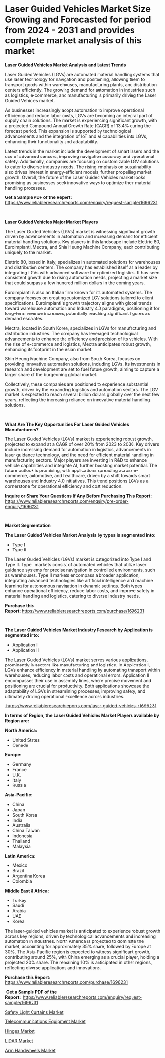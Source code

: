 <p><h1>Laser Guided Vehicles Market Size Growing and Forecasted for period from 2024 - 2031 and provides complete market analysis of this market</h1></p><p><strong>Laser Guided Vehicles Market Analysis and Latest Trends</strong></p>
<p><p>Laser Guided Vehicles (LGVs) are automated material handling systems that use laser technology for navigation and positioning, allowing them to transport goods within warehouses, manufacturing plants, and distribution centers efficiently. The growing demand for automation in industries such as logistics, e-commerce, and manufacturing is primarily driving the Laser Guided Vehicles market.</p><p>As businesses increasingly adopt automation to improve operational efficiency and reduce labor costs, LGVs are becoming an integral part of supply chain solutions. The market is experiencing significant growth, with a projected Compound Annual Growth Rate (CAGR) of 13.4% during the forecast period. This expansion is supported by technological advancements and the integration of IoT and AI capabilities into LGVs, enhancing their functionality and adaptability.</p><p>Latest trends in the market include the development of smart lasers and the use of advanced sensors, improving navigation accuracy and operational safety. Additionally, companies are focusing on customizable LGV solutions to cater to diverse industry needs. The rising emphasis on sustainability also drives interest in energy-efficient models, further propelling market growth. Overall, the future of the Laser Guided Vehicles market looks promising as businesses seek innovative ways to optimize their material handling processes.</p></p>
<p><strong>Get a Sample PDF of the Report:&nbsp;</strong> <a href="https://www.reliableresearchreports.com/enquiry/request-sample/1696231?utm_campaign=120&utm_medium=2&utm_source=Github&utm_content=ia&utm_term=19102024&utm_id=laser-guided-vehicles">https://www.reliableresearchreports.com/enquiry/request-sample/1696231</a></p>
<p>&nbsp;</p>
<p><strong>Laser Guided Vehicles Major Market Players</strong></p>
<p><p>The Laser Guided Vehicles (LGVs) market is witnessing significant growth driven by advancements in automation and increasing demand for efficient material handling solutions. Key players in this landscape include Elettric 80, Euroimpianti, Mectra, and Shin Heung Machine Company, each contributing uniquely to the market.</p><p>Elettric 80, based in Italy, specializes in automated solutions for warehouses and distribution centers. The company has established itself as a leader by integrating LGVs with advanced software for optimized logistics. It has seen consistent growth due to rising automation needs, projecting a market size that could surpass a few hundred million dollars in the coming years.</p><p>Euroimpianti is also an Italian firm known for its automated systems. The company focuses on creating customized LGV solutions tailored to client specifications. Euroimpianti's growth trajectory aligns with global trends toward warehouse automation and Industry 4.0 paradigms, positioning it for long-term revenue increases, potentially reaching significant figures as demand escalates.</p><p>Mectra, located in South Korea, specializes in LGVs for manufacturing and distribution industries. The company has leveraged technological advancements to enhance the efficiency and precision of its vehicles. With the rise of e-commerce and logistics, Mectra anticipates robust growth, enhancing its footprint in the Asian market.</p><p>Shin Heung Machine Company, also from South Korea, focuses on providing innovative automation solutions, including LGVs. Its investments in research and development are set to fuel future growth, aiming to capture a larger share of the burgeoning global market.</p><p>Collectively, these companies are positioned to experience substantial growth, driven by the expanding logistics and automation sectors. The LGV market is expected to reach several billion dollars globally over the next few years, reflecting the increasing reliance on innovative material handling solutions.</p></p>
<p>&nbsp;</p>
<p><strong>What Are The Key Opportunities For Laser Guided Vehicles Manufacturers?</strong></p>
<p><p>The Laser Guided Vehicles (LGVs) market is experiencing robust growth, projected to expand at a CAGR of over 20% from 2023 to 2030. Key drivers include increasing demand for automation in logistics, advancements in laser guidance technology, and the need for efficient material handling in manufacturing sectors. Major players are investing in R&D to enhance vehicle capabilities and integrate AI, further boosting market potential. The future outlook is promising, with applications spreading across e-commerce, automotive, and healthcare, driven by a shift towards smart warehouses and Industry 4.0 initiatives. This trend positions LGVs as a cornerstone for operational efficiency and cost reduction.</p></p>
<p><strong>Inquire or Share Your Questions If Any Before Purchasing This Report:</strong> <a href="https://www.reliableresearchreports.com/enquiry/pre-order-enquiry/1696231?utm_campaign=120&utm_medium=2&utm_source=Github&utm_content=ia&utm_term=19102024&utm_id=laser-guided-vehicles">https://www.reliableresearchreports.com/enquiry/pre-order-enquiry/1696231</a></p>
<p>&nbsp;</p>
<p><strong>Market Segmentation</strong></p>
<p><strong>The Laser Guided Vehicles Market Analysis by types is segmented into:</strong></p>
<p><ul><li>Type I</li><li>Type II</li></ul></p>
<p><p>The Laser Guided Vehicles (LGVs) market is categorized into Type I and Type II. Type I markets consist of automated vehicles that utilize laser guidance systems for precise navigation in controlled environments, such as warehouses. Type II markets encompass a broader application, integrating advanced technologies like artificial intelligence and machine learning for autonomous navigation in dynamic settings. Both types enhance operational efficiency, reduce labor costs, and improve safety in material handling and logistics, catering to diverse industry needs.</p></p>
<p><strong>Purchase this Report:&nbsp;</strong><a href="https://www.reliableresearchreports.com/purchase/1696231?utm_campaign=120&utm_medium=2&utm_source=Github&utm_content=ia&utm_term=19102024&utm_id=laser-guided-vehicles">https://www.reliableresearchreports.com/purchase/1696231</a></p>
<p>&nbsp;</p>
<p><strong>The Laser Guided Vehicles Market Industry Research by Application is segmented into:</strong></p>
<p><ul><li>Application I</li><li>Application II</li></ul></p>
<p><p>The Laser Guided Vehicles (LGVs) market serves various applications, prominently in sectors like manufacturing and logistics. In Application I, LGVs enhance efficiency in material handling by automating transport within warehouses, reducing labor costs and operational errors. Application II encompasses their use in assembly lines, where precise movement and positioning are crucial for productivity. Both applications showcase the adaptability of LGVs in streamlining processes, improving safety, and ultimately driving operational excellence across industries.</p></p>
<p><a href="https://www.reliableresearchreports.com/laser-guided-vehicles-r1696231?utm_campaign=120&utm_medium=2&utm_source=Github&utm_content=ia&utm_term=19102024&utm_id=laser-guided-vehicles">&nbsp;https://www.reliableresearchreports.com/laser-guided-vehicles-r1696231</a></p>
<p><strong>In terms of Region, the Laser Guided Vehicles Market Players available by Region are:</strong></p>
<p>
    <p> <strong> North America: </strong>
        <ul>
            <li>United States</li>
            <li>Canada</li>
        </ul>
        </p> 
    <p> <strong> Europe: </strong>
        <ul>
            <li>Germany</li>
            <li>France</li>
            <li>U.K.</li>
            <li>Italy</li>
            <li>Russia</li>
        </ul>
        </p> 
    <p> <strong> Asia-Pacific: </strong>
        <ul>
            <li>China</li>
            <li>Japan</li>
            <li>South Korea</li>
            <li>India</li>
            <li>Australia</li>
            <li>China Taiwan</li>
            <li>Indonesia</li>
            <li>Thailand</li>
            <li>Malaysia</li>
        </ul>
        </p> 
    <p> <strong> Latin America: </strong>
        <ul>
            <li>Mexico</li>
            <li>Brazil</li>
            <li>Argentina Korea</li>
            <li>Colombia</li>
        </ul>
        </p> 
    <p> <strong> Middle East & Africa: </strong>
        <ul>
            <li>Turkey</li>
            <li>Saudi</li>
            <li>Arabia</li>
            <li>UAE</li>
            <li>Korea</li>
        </ul>
    </p>
    </p>
<p><p>The laser-guided vehicles market is anticipated to experience robust growth across key regions, driven by technological advancements and increasing automation in industries. North America is projected to dominate the market, accounting for approximately 35% share, followed by Europe at 30%. The Asia-Pacific region is expected to witness significant growth, contributing around 25%, with China emerging as a crucial player, holding a projected 20% share. The remaining 10% is anticipated in other regions, reflecting diverse applications and innovations.</p></p>
<p><strong>Purchase this Report: </strong><a href="https://www.reliableresearchreports.com/purchase/1696231?utm_campaign=120&utm_medium=2&utm_source=Github&utm_content=ia&utm_term=19102024&utm_id=laser-guided-vehicles">https://www.reliableresearchreports.com/purchase/1696231</a></p>
<p>&nbsp;<strong>Get a Sample PDF of the Report:&nbsp;&nbsp;</strong><a href="https://www.reliableresearchreports.com/enquiry/request-sample/1696231?utm_campaign=120&utm_medium=2&utm_source=Github&utm_content=ia&utm_term=19102024&utm_id=laser-guided-vehicles">https://www.reliableresearchreports.com/enquiry/request-sample/1696231</a></p>
<p><strong></strong></p>
<p><p><a href="https://issuu.com/reportprime-2/docs/safety-light-curtains-market-size-2_db9e38f8e5dbe8?utm_campaign=120&utm_medium=2&utm_source=Github&utm_content=ia&utm_term=19102024&utm_id=laser-guided-vehicles">Safety Light Curtains Market</a></p><p><a href="https://www.linkedin.com/pulse/telecommunications-equipment-market-revolution-2024-2031-trends-nhnwf?utm_campaign=120&utm_medium=2&utm_source=Github&utm_content=ia&utm_term=19102024&utm_id=laser-guided-vehicles">Telecommunications Equipment Market</a></p><p><a href="https://issuu.com/reportprime-2/docs/hinges-market-size-2030.pptx_4efeedcd616692?utm_campaign=120&utm_medium=2&utm_source=Github&utm_content=ia&utm_term=19102024&utm_id=laser-guided-vehicles">Hinges Market</a></p><p><a href="https://www.linkedin.com/pulse/market-dynamics-future-trends-global-lidar-sector-forecasted-lysvf?utm_campaign=120&utm_medium=2&utm_source=Github&utm_content=ia&utm_term=19102024&utm_id=laser-guided-vehicles">LiDAR Market</a></p><p><a href="https://github.com/ChristianClark406/Market-Research-Report-List-1/blob/main/arm-handwheels-market.md?utm_campaign=120&utm_medium=2&utm_source=Github&utm_content=ia&utm_term=19102024&utm_id=laser-guided-vehicles">Arm Handwheels Market</a></p></p>